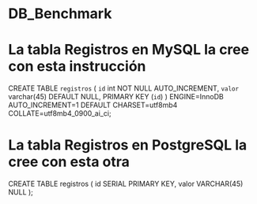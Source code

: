 # DB_Benchmark

# La tabla Registros en MySQL la cree con esta instrucción

CREATE TABLE `registros` (
  `id` int NOT NULL AUTO_INCREMENT,
  `valor` varchar(45) DEFAULT NULL,
  PRIMARY KEY (`id`)
) ENGINE=InnoDB AUTO_INCREMENT=1 DEFAULT CHARSET=utf8mb4 COLLATE=utf8mb4_0900_ai_ci;

# La tabla Registros en PostgreSQL la cree con esta otra

CREATE TABLE registros (
  id              SERIAL PRIMARY KEY,
  valor           VARCHAR(45) NULL
);
